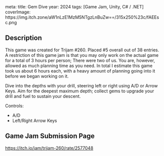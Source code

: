 <route lang="yaml">
meta:
  title: Gem Dive
  year: 2024
  tags: [Game Jam, Unity, C# / .NET]
  coverImage: https://img.itch.zone/aW1nLzE1MzM5NTgzLnBuZw==/315x250%23c/fAEEsc.png
</route>

<ItchIFrame src="https://html-classic.itch.zone/html/9909186/index.html" itchio-link="https://lucas-riedlshah.itch.io/gem-dive" />

## Description

This game was created for Trijam #260. Placed #5 overall out of 38 entries. A restriction of this game jam is that you may only work on the actual game for a total of 3 hours per person; There were two of us. You are, however, allowed as much planning time as you need. In total I estimate this game took us about 6 hours each, with a heavy amount of planning going into it before we began working on it.

Dive into the depths with your drill, steering left or right using A/D or Arrow Keys. Aim for the deepest maximum depth; collect gems to upgrade your drill and fuel to sustain your descent. 

Controls:  
- A/D
- Left/Right Arrow Keys

## Game Jam Submission Page

https://itch.io/jam/trijam-260/rate/2577048